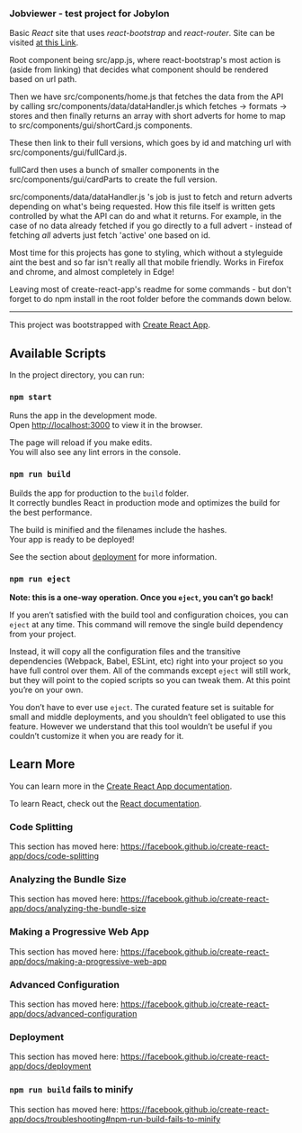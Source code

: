 
### Jobviewer - test project for Jobylon

Basic *React* site that uses *react-bootstrap* and *react-router*. Site can be visited [at this Link](https://merapelsin.github.io/jobviewer/).

Root component being src/app.js, where react-bootstrap's most action is (aside from linking) that decides what component should be rendered based on url path. 

Then we have src/components/home.js that fetches the data from the API by calling src/components/data/dataHandler.js which fetches -> formats -> stores and then finally returns an array with short adverts for home to map to src/components/gui/shortCard.js components.

These then link to their full versions, which goes by id and matching url with src/components/gui/fullCard.js.

fullCard then uses a bunch of smaller components in the src/components/gui/cardParts to create the full version. 

src/components/data/dataHandler.js 's job is just to fetch and return adverts depending on what's being requested. How this file itself is written gets controlled by what the API can do and what it returns. For example, in the case of no data already fetched if you go directly to a full advert - instead of fetching *all* adverts just fetch 'active' one based on id.

Most time for this projects has gone to styling, which without a styleguide aint the best and so far isn't really all that mobile friendly. Works in Firefox and chrome, and almost completely in Edge!

Leaving most of create-react-app's readme for some commands - but don't forget to do npm install in the root folder before the commands down below.
***
This project was bootstrapped with [Create React App](https://github.com/facebook/create-react-app).

## Available Scripts

In the project directory, you can run:

### `npm start`

Runs the app in the development mode.<br>
Open [http://localhost:3000](http://localhost:3000) to view it in the browser.

The page will reload if you make edits.<br>
You will also see any lint errors in the console.

### `npm run build`

Builds the app for production to the `build` folder.<br>
It correctly bundles React in production mode and optimizes the build for the best performance.

The build is minified and the filenames include the hashes.<br>
Your app is ready to be deployed!

See the section about [deployment](https://facebook.github.io/create-react-app/docs/deployment) for more information.

### `npm run eject`

**Note: this is a one-way operation. Once you `eject`, you can’t go back!**

If you aren’t satisfied with the build tool and configuration choices, you can `eject` at any time. This command will remove the single build dependency from your project.

Instead, it will copy all the configuration files and the transitive dependencies (Webpack, Babel, ESLint, etc) right into your project so you have full control over them. All of the commands except `eject` will still work, but they will point to the copied scripts so you can tweak them. At this point you’re on your own.

You don’t have to ever use `eject`. The curated feature set is suitable for small and middle deployments, and you shouldn’t feel obligated to use this feature. However we understand that this tool wouldn’t be useful if you couldn’t customize it when you are ready for it.

## Learn More

You can learn more in the [Create React App documentation](https://facebook.github.io/create-react-app/docs/getting-started).

To learn React, check out the [React documentation](https://reactjs.org/).

### Code Splitting

This section has moved here: https://facebook.github.io/create-react-app/docs/code-splitting

### Analyzing the Bundle Size

This section has moved here: https://facebook.github.io/create-react-app/docs/analyzing-the-bundle-size

### Making a Progressive Web App

This section has moved here: https://facebook.github.io/create-react-app/docs/making-a-progressive-web-app

### Advanced Configuration

This section has moved here: https://facebook.github.io/create-react-app/docs/advanced-configuration

### Deployment

This section has moved here: https://facebook.github.io/create-react-app/docs/deployment

### `npm run build` fails to minify

This section has moved here: https://facebook.github.io/create-react-app/docs/troubleshooting#npm-run-build-fails-to-minify
